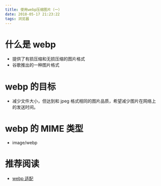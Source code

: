 ```yaml
---
title: 使用webp压缩图片（一）
date: 2018-05-17 21:23:22
tags: 浏览器
---
```


# 什么是 webp

* 提供了有损压缩和无损压缩的图片格式
* 谷歌推出的一种图片格式

# webp 的目标

* 减少文件大小，但达到和 jpeg 格式相同的图片品质，希望减少图片在网络上的发送时间。

# webp 的 MIME 类型

* image/webp

# 推荐阅读

* [webp 适配](https://github.com/ShowJoy-com/showjoy-blog/issues/10)
